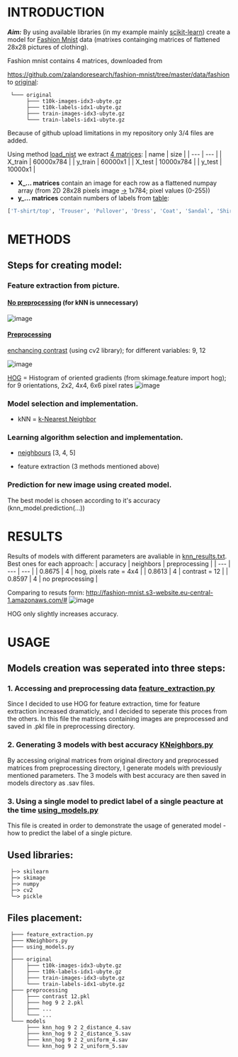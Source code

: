 # INTRODUCTION

***Aim:*** By using available libraries (in my example mainly [scikit-learn](https://pypi.org/project/scikit-learn/)) create a model for [Fashion Mnist](https://github.com/zalandoresearch/fashion-mnist) data (matrixes containging matrices of flattened 28x28 pictures of clothing).

Fashion mnist contains 4 matrices, downloaded from

https://github.com/zalandoresearch/fashion-mnist/tree/master/data/fashion to [original](original):

     └─── original
          ├─── t10k-images-idx3-ubyte.gz
          ├─── t10k-labels-idx1-ubyte.gz
          ├─── train-images-idx3-ubyte.gz
          └─── train-labels-idx1-ubyte.gz

Because of github upload limitations in my repository only 3/4 files are added.

Using method [load_nist](feature_extraction.py/#L8) we extract [4 matrices](feature_extraction.py#L118):
| name | size |
| --- | --- |
| X_train | 60000x784 |
| y_train | 60000x1 |
| X_test | 10000x784 |
| y_test | 10000x1 |

- **X_... matrices** contain an image for each row as a flattened numpay array (from 2D 28x28 pixels image [->](feature_extraction.py#L52) 1x784; pixel values (0-255))
- **y_... matrices** contain numbers of labels from [table](using_models.py#L23):

```python
['T-shirt/top', 'Trouser', 'Pullover', 'Dress', 'Coat', 'Sandal', 'Shirt', 'Sneaker', 'Bag', 'Ankle boot']
```
# METHODS

## Steps for creating model:

### Feature extraction from picture.
#### [No preprocessing](feature_extraction.py/#L39) (for kNN is unnecessary)

![image](https://user-images.githubusercontent.com/61067969/120994600-ed8d4100-c784-11eb-9b92-e77162947ef7.png)

#### [Preprocessing](feature_extraction.py#L66)
[enchancing contrast](feature_extraction.py/#L85) (using cv2 library); for different variables: 9, 12

![image](https://user-images.githubusercontent.com/61067969/120994299-a737e200-c784-11eb-961c-3aa0c0ef9767.png)

[HOG](feature_extraction.py/#L95) = Histogram of oriented gradients (from skimage.feature import hog); for 9 orientations, 2x2, 4x4, 6x6 pixel rates
![image](https://user-images.githubusercontent.com/61067969/120994756-157ca480-c785-11eb-9e47-00afa70a8208.png)

### Model selection and implementation.
- kNN = [k-Nearest Neighbor](KNeighbors.py/#L6)

### Learning algorithm selection and implementation.
- [neighbours](KNeighbors.py/#L16) [3, 4, 5]

- feature extraction (3 methods mentioned above)

### Prediction for new image using created model.
The best model is chosen according to it's accuracy (knn_model.prediction(...))

# RESULTS

Results of models with different parameters are avaliable in [knn_results.txt](knn_results.txt).
Best ones for each approach:
| accuracy | neighbors | preprocessing |
| --- | --- | --- |
| 0.8675 | 4 | hog, pixels rate = 4x4 |
| 0.8613 | 4 | contrast = 12 |
| 0.8597 | 4 | no preprocessing |

Comparing to resuts form: http://fashion-mnist.s3-website.eu-central-1.amazonaws.com/#
![image](https://user-images.githubusercontent.com/61067969/120996131-57f2b100-c786-11eb-90c5-e92a9c33a53b.png)

HOG only slightly increases accuracy.


# USAGE
## Models creation was seperated into three steps:

### 1. Accessing and preprocessing data [feature_extraction.py](feature_extraction.py)
  
  Since I decided to use HOG for feature extraction, time for feature extraction increased dramaticly, and I decided to seperate this proces from the others. In this file the matrices containing images are preprocessed and saved in .pkl file in preprocessing directory.
  
### 2. Generating 3 models with best accuracy [KNeighbors.py](KNeighbors.py)

  By accessing original matrices from original directory and preprocessed matrices from preprocessing directory, I generate models with previously mentioned parameters. The 3 models with best accuracy are then saved in models directory as .sav files.

### 3. Using a single model to predict label of a single peacture at the time [using_models.py](using_models.py)

  This file is created in order to demonstrate the usage of generated model - how to predict the label of a single picture.
     

## Used libraries:

     ├─> skilearn
     ├─> skimage
     ├─> numpy
     ├─> cv2
     └─> pickle

## Files placement:

     ├─── feature_extraction.py
     ├─── KNeighbors.py
     ├─── using_models.py
     │
     ├─── original
     │    ├─── t10k-images-idx3-ubyte.gz
     │    ├─── t10k-labels-idx1-ubyte.gz
     │    ├─── train-images-idx3-ubyte.gz
     │    └─── train-labels-idx1-ubyte.gz
     ├─── preprocessing
     │    ├─── contrast 12.pkl
     │    ├─── hog 9 2 2.pkl
     │    ├─── ...
     │    └─── ...
     └─── models
          ├─── knn_hog 9 2 2_distance_4.sav
          ├─── knn_hog 9 2 2_distance_5.sav
          ├─── knn_hog 9 2 2_uniform_4.sav
          └─── knn_hog 9 2 2_uniform_5.sav
